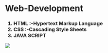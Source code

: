 # Web-Development

<h3>

<ol>

<li>HTML :-Hypertext Markup Language</li>
  
<li>CSS :-Cascading Style Sheets</li>
  
<li>JAVA SCRIPT</li>
  
</ol>
  
</h3>

<img src="https://www.elegantthemes.com/blog/wp-content/uploads/2018/12/top11.png" >

